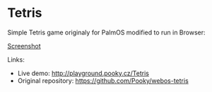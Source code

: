 # Tetris

Simple Tetris game originaly for PalmOS modified to run  in Browser:

[Screenshot](screenshot.png?raw=true)

Links: 
* Live demo: http://playground.pooky.cz/Tetris
* Original repository: https://github.com/Pooky/webos-tetris

